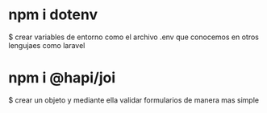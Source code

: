 # npm i dotenv

$ crear variables de entorno como el archivo .env que conocemos en otros lengujaes como laravel

# npm i @hapi/joi

$ crear un objeto y mediante ella validar formularios de manera mas simple
